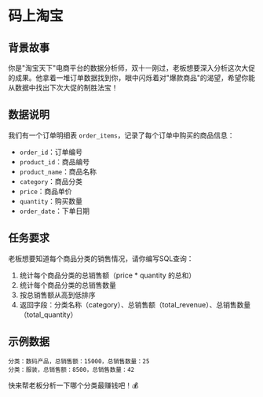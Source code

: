 # 码上淘宝

## 背景故事
你是"淘宝天下"电商平台的数据分析师，双十一刚过，老板想要深入分析这次大促的成果。他拿着一堆订单数据找到你，眼中闪烁着对"爆款商品"的渴望，希望你能从数据中找出下次大促的制胜法宝！

## 数据说明
我们有一个订单明细表 `order_items`，记录了每个订单中购买的商品信息：

- `order_id`：订单编号
- `product_id`：商品编号  
- `product_name`：商品名称
- `category`：商品分类
- `price`：商品单价
- `quantity`：购买数量
- `order_date`：下单日期

## 任务要求
老板想要知道每个商品分类的销售情况，请你编写SQL查询：

1. 统计每个商品分类的总销售额（price * quantity 的总和）
2. 统计每个商品分类的总销售数量
3. 按总销售额从高到低排序
4. 返回字段：分类名称（category）、总销售额（total_revenue）、总销售数量（total_quantity）

## 示例数据
```
分类：数码产品，总销售额：15000，总销售数量：25
分类：服装，总销售额：8500，总销售数量：42
```

快来帮老板分析一下哪个分类最赚钱吧！💰 